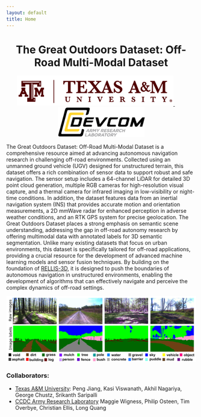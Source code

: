 ```yaml
---
layout: default
title: Home
---
```


<h align="center">
<h1>The Great Outdoors Dataset: Off-Road Multi-Modal Dataset</h1>
</h>
<p align="center">
  <a href="https://www.tamu.edu/">
    <img src="images/tamu_logo.png" alt="Texas A&M University" height="80px" width="416px">
  </a> &emsp;&emsp;
  <a href="https://www.arl.army.mil/">
    <img src="images/arl_logo.png" alt="The DEVCOM Army Research Laboratory" height="80px" width="231px">
  </a>
</p>


The Great Outdoors Dataset: Off-Road Multi-Modal Dataset is a comprehensive resource aimed at advancing autonomous navigation research in challenging off-road environments. Collected using an unmanned ground vehicle (UGV) designed for unstructured terrain, this dataset offers a rich combination of sensor data to support robust and safe navigation. The sensor setup includes a 64-channel LiDAR for detailed 3D point cloud generation, multiple RGB cameras for high-resolution visual capture, and a thermal camera for infrared imaging in low-visibility or night-time conditions. In addition, the dataset features data from an inertial navigation system (INS) that provides accurate motion and orientation measurements, a 2D mmWave radar for enhanced perception in adverse weather conditions, and an RTK GPS system for precise geolocation. The Great Outdoors Dataset places a strong emphasis on semantic scene understanding, addressing the gap in off-road autonomy research by offering multimodal data with annotated labels for 3D semantic segmentation. Unlike many existing datasets that focus on urban environments, this dataset is specifically tailored for off-road applications, providing a crucial resource for the development of advanced machine learning models and sensor fusion techniques. By building on the foundation of [RELLIS-3D](https://github.com/unmannedlab/RELLIS-3D), it is designed to push the boundaries of autonomous navigation in unstructured environments, enabling the development of algorithms that can effectively navigate and perceive the complex dynamics of off-road settings.


![LiDAR Scans Statics](./images/GOD_image.png)

### Collaborators:
- [Texas A&M University](https://www.tamu.edu/): Peng Jiang, Kasi Viswanath, Akhil Nagariya, George Chustz, Srikanth Saripalli 
- [CCDC Army Research Laboratory](https://www.arl.army.mil/) Maggie Wigness, Philip Osteen, Tim Overbye, Christian Ellis, Long Quang